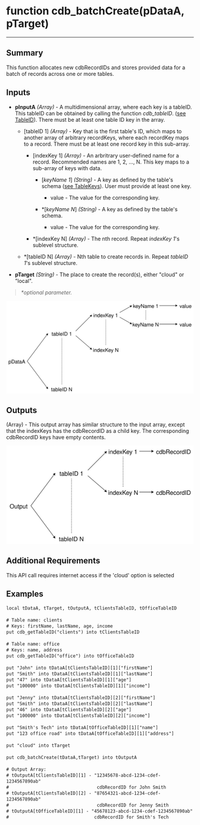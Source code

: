 # function cdb_batchCreate(pDataA, pTarget)
---
## Summary
This function allocates new cdbRecordIDs and stores provided data for a batch of records across one or more tables.

## Inputs
* **pInputA** *(Array)* - A multidimensional array, where each key is a tableID. This tableID can be obtained by calling the function *cdb_tableID*. ([see TableID](TableID.md)). There must be at least one table ID key in the array.
	
	* [tableID 1] *(Array)* - Key that is the first table's ID, which maps to another array of arbitrary recordKeys, where each recordKey maps to a record. There must be at least one record key in this sub-array.
		
		* [indexKey 1] *(Array)* - An arbritrary user-defined name for a record. Recommended names are 1, 2, ..., N. This key maps to a sub-array of keys with data.
    		* [*keyName 1*] *(String)* - A key as defined by the table's schema ([see TableKeys](./TableKeys.md)). User must provide at least one key.
				* value - The value for the corresponding key.
    			
    		* \*[*keyName N*] *(String)* - A key as defined by the table's schema.
    			* value - The value for the corresponding key.
    		
    	* \*[indexKey N] *(Array)* - The nth record. Repeat *indexKey 1*'s sublevel structure.
    * \*[tableID N] *(Array)* - Nth table to create records in. Repeat *tableID 1*'s sublevel structure.

* **pTarget** *(String)* - The place to create the record(s), either "cloud" or "local".

> _*optional parameter._

![BatchCreate input diagram](images/BatchCreateInput.svg)
## Outputs
(Array) - This output array has similar structure to the input array, except that the indexKeys has the cdbRecordID as a child key. The corresponding cdbRecordID keys have empty contents.

![BatchCreate output diagram](images/BatchCreateOutput.svg)
## Additional Requirements
This API call requires internet access if the 'cloud' option is selected

## Examples
```livecodeserver
local tDataA, tTarget, tOutputA, tClientsTableID, tOfficeTableID
     
# Table name: clients
# Keys: firstName, lastName, age, income
put cdb_getTableID("clients") into tClientsTableID

# Table name: office
# Keys: name, address
put cdb_getTableID("office") into tOfficeTableID

put "John" into tDataA[tClientsTableID][1]["firstName"]
put "Smith" into tDataA[tClientsTableID][1]["lastName"]
put "47" into tDataA[tClientsTableID][1]["age"]
put "100000" into tDataA[tClientsTableID][1]["income"]

put "Jenny" into tDataA[tClientsTableID][2]["firstName"]
put "Smith" into tDataA[tClientsTableID][2]["lastName"]
put "46" into tDataA[tClientsTableID][2]["age"]
put "100000" into tDataA[tClientsTableID][2]["income"]

put "Smith's Tech" into tDataA[tOfficeTableID][1]["name"]
put "123 office road" into tDataA[tOfficeTableID][1]["address"]

put "cloud" into tTarget

put cdb_batchCreate(tDataA,tTarget) into tOutputA

# Output Array: 
# tOutputA[tClientsTableID][1] - "12345678-abcd-1234-cdef-1234567890ab"
#                                 cdbRecordID for John Smith
# tOutputA[tClientsTableID][2] - "87654321-abcd-1234-cdef-1234567890ab"
#                                 cdbRecordID for Jenny Smith
# tOutputA[tOfficeTableID][1] - "45678123-abcd-1234-cdef-1234567890ab"
#                                cdbRecordID for Smith's Tech
```
